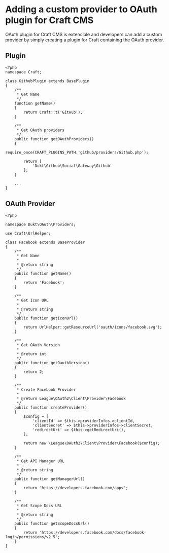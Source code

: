 # Adding a custom provider to OAuth plugin for Craft CMS

OAuth plugin for Craft CMS is extensible and developers can add a custom provider
by simply creating a plugin for Craft containing the OAuth provider.

## Plugin

    <?php
    namespace Craft;

    class GithubPlugin extends BasePlugin
    {
        /**
         * Get Name
         */
        function getName()
        {
            return Craft::t('GitHub');
        }

        /**
         * Get OAuth providers
         */
        public function getOAuthProviders()
        {
            require_once(CRAFT_PLUGINS_PATH.'github/providers/Github.php');

            return [
                'Dukt\Github\Social\Gateway\Github'
            ];
        }

        ...
    }


## OAuth Provider

    <?php

    namespace Dukt\OAuth\Providers;

    use Craft\UrlHelper;

    class Facebook extends BaseProvider
    {
        /**
         * Get Name
         *
         * @return string
         */
        public function getName()
        {
            return 'Facebook';
        }

        /**
         * Get Icon URL
         *
         * @return string
         */
        public function getIconUrl()
        {
            return UrlHelper::getResourceUrl('oauth/icons/facebook.svg');
        }

        /**
         * Get OAuth Version
         *
         * @return int
         */
        public function getOauthVersion()
        {
            return 2;
        }

        /**
         * Create Facebook Provider
         *
         * @return League\OAuth2\Client\Provider\Facebook
         */
        public function createProvider()
        {
            $config = [
                'clientId' => $this->providerInfos->clientId,
                'clientSecret' => $this->providerInfos->clientSecret,
                'redirectUri' => $this->getRedirectUri(),
            ];

            return new \League\OAuth2\Client\Provider\Facebook($config);
        }

        /**
         * Get API Manager URL
         *
         * @return string
         */
        public function getManagerUrl()
        {
            return 'https://developers.facebook.com/apps';
        }

        /**
         * Get Scope Docs URL
         *
         * @return string
         */
        public function getScopeDocsUrl()
        {
            return 'https://developers.facebook.com/docs/facebook-login/permissions/v2.5';
        }
    }